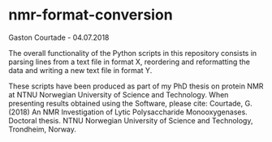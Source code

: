 # nmr-format-conversion
Gaston Courtade - 04.07.2018

The overall functionality of the Python scripts in this repository consists in parsing lines from a text file in format X,
reordering and reformatting the data and writing a new text file in format Y. 

These scripts have been produced as part of my PhD thesis on protein NMR at NTNU Norwegian University of Science and Technology. 
When presenting results obtained using the Software, please cite:
Courtade, G. (2018) An NMR Investigation of Lytic Polysaccharide Monooxygenases. Doctoral thesis. NTNU Norwegian University of Science and Technology, Trondheim, Norway.
